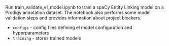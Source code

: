 Run train_validate_el_model.ipynb to train a spaCy Entity Linking model on a Prodigy annotation dataset. The notebook also performs some model validation steps and provides information about project blockers.  

- `configs` - config files defining el model configuration and hyperparameters
- `training` - stores trained models